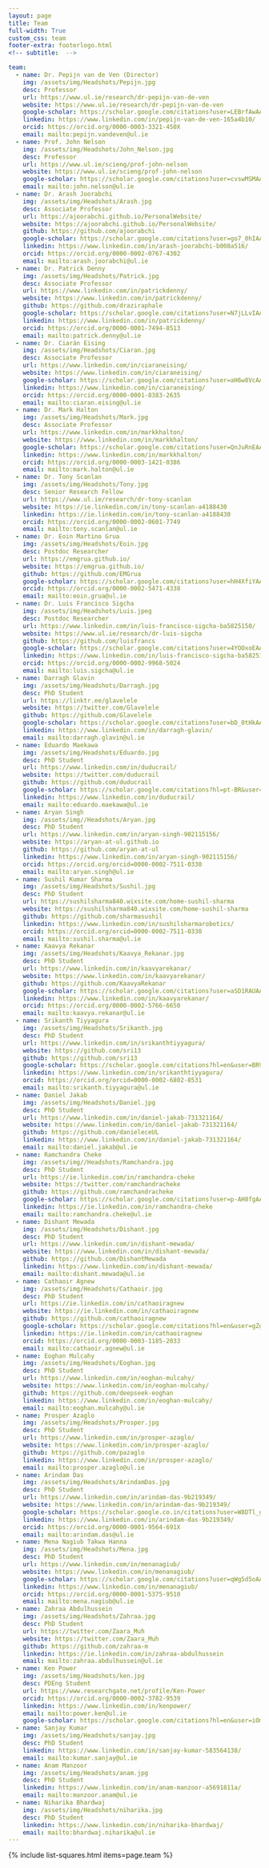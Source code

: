 ```yaml
---
layout: page
title: Team
full-width: True
custom_css: team
footer-extra: footerlogo.html
<!-- subtitle:  -->

team:
  - name: Dr. Pepijn van de Ven (Director)
    img: /assets/img/Headshots/Pepijn.jpg
    desc: Professor
    url: https://www.ul.ie/research/dr-pepijn-van-de-ven
    website: https://www.ul.ie/research/dr-pepijn-van-de-ven
    google-scholar: https://scholar.google.com/citations?user=LEBrfAwAAAAJ
    linkedin: https://www.linkedin.com/in/pepijn-van-de-ven-165a4b10/
    orcid: https://orcid.org/0000-0003-3321-450X
    email: mailto:pepijn.vandeven@ul.ie
  - name: Prof. John Nelson
    img: /assets/img/Headshots/John_Nelson.jpg
    desc: Professor
    url: https://www.ul.ie/scieng/prof-john-nelson
    website: https://www.ul.ie/scieng/prof-john-nelson
    google-scholar: https://scholar.google.com/citations?user=cvswMSMAAAAJ&hl=en
    email: mailto:john.nelson@ul.ie 
  - name: Dr. Arash Joorabchi
    img: /assets/img/Headshots/Arash.jpg
    desc: Associate Professor
    url: https://ajoorabchi.github.io/PersonalWebsite/
    website: https://ajoorabchi.github.io/PersonalWebsite/
    github: https://github.com/ajoorabchi
    google-scholar: https://scholar.google.com/citations?user=go7_0hIAAAAJ&hl=en
    linkedin: https://www.linkedin.com/in/arash-joorabchi-b008a516/
    orcid: https://orcid.org/0000-0002-0767-4302
    email: mailto:arash.joorabchi@ul.ie  
  - name: Dr. Patrick Denny
    img: /assets/img/Headshots/Patrick.jpg
    desc: Associate Professor
    url: https://www.linkedin.com/in/patrickdenny/
    website: https://www.linkedin.com/in/patrickdenny/
    github: https://github.com/draziraphale
    google-scholar: https://scholar.google.com/citations?user=N7jLLvIAAAAJ&hl=en
    linkedin: https://www.linkedin.com/in/patrickdenny/
    orcid: https://orcid.org/0000-0001-7494-8513
    email: mailto:patrick.denny@ul.ie
  - name: Dr. Ciarán Eising
    img: /assets/img/Headshots/Ciaran.jpg
    desc: Associate Professor
    url: https://www.linkedin.com/in/ciaraneising/
    website: https://www.linkedin.com/in/ciaraneising/
    google-scholar: https://scholar.google.com/citations?user=aH6w8VcAAAAJ&hl=en
    linkedin: https://www.linkedin.com/in/ciaraneising/
    orcid: https://orcid.org/0000-0001-8383-2635
    email: mailto:ciaran.eising@ul.ie
  - name: Dr. Mark Halton
    img: /assets/img/Headshots/Mark.jpg
    desc: Associate Professor
    url: https://www.linkedin.com/in/markkhalton/
    website: https://www.linkedin.com/in/markkhalton/
    google-scholar: https://scholar.google.com/citations?user=QnJuRnEAAAAJ&hl=en
    linkedin: https://www.linkedin.com/in/markkhalton/
    orcid: https://orcid.org/0000-0003-1421-0386
    email: mailto:mark.halton@ul.ie
  - name: Dr. Tony Scanlan
    img: /assets/img/Headshots/Tony.jpg
    desc: Senior Research Fellow
    url: https://www.ul.ie/research/dr-tony-scanlan
    website: https://ie.linkedin.com/in/tony-scanlan-a4188430
    linkedin: https://ie.linkedin.com/in/tony-scanlan-a4188430
    orcid: https://orcid.org/0000-0002-0601-7749
    email: mailto:tony.scanlan@ul.ie
  - name: Dr. Eoin Martino Grua
    img: /assets/img/Headshots/Eoin.jpg
    desc: Postdoc Researcher
    url: https://emgrua.github.io/
    website: https://emgrua.github.io/
    github: https://github.com/EMGrua
    google-scholar: https://scholar.google.com/citations?user=hH4XfiYAAAAJ&hl=en
    orcid: https://orcid.org/0000-0002-5471-4338
    email: mailto:eoin.grua@ul.ie
  - name: Dr. Luis Francisco Sigcha
    img: /assets/img/Headshots/Luis.jpeg
    desc: Postdoc Researcher
    url: https://www.linkedin.com/in/luis-francisco-sigcha-ba5825150/
    website: https://www.ul.ie/research/dr-luis-sigcha
    github: https://github.com/luisfrancs
    google-scholar: https://scholar.google.com/citations?user=4YOOxoEAAAAJ&hl=es
    linkedin: https://www.linkedin.com/in/luis-francisco-sigcha-ba5825150/
    orcid: https://orcid.org/0000-0002-9968-5024
    email: mailto:luis.sigcha@ul.ie
  - name: Darragh Glavin
    img: /assets/img/Headshots/Darragh.jpg
    desc: PhD Student
    url: https://linktr.ee/glavelele
    website: https://twitter.com/Glavelele
    github: https://github.com/Glavelele
    google-scholar: https://scholar.google.com/citations?user=bD_0tHkAAAAJ&hl=en
    linkedin: https://www.linkedin.com/in/darragh-glavin/
    email: mailto:darragh.glavin@ul.ie
  - name: Eduardo Maekawa
    img: /assets/img/Headshots/Eduardo.jpg
    desc: PhD Student
    url: https://www.linkedin.com/in/duducrail/
    website: https://twitter.com/duducrail
    github: https://github.com/duducrail
    google-scholar: https://scholar.google.com/citations?hl=pt-BR&user=wQJU0vkAAAAJ
    linkedin: https://www.linkedin.com/in/duducrail/
    email: mailto:eduardo.maekawa@ul.ie
  - name: Aryan Singh
    img: /assets/img//Headshots/Aryan.jpg
    desc: PhD Student
    url: https://www.linkedin.com/in/aryan-singh-902115156/
    website: https://aryan-at-ul.github.io
    github: https://github.com/aryan-at-ul
    linkedin: https://www.linkedin.com/in/aryan-singh-902115156/
    orcid: https://orcid.org/orcid=0000-0002-7511-0330
    email: mailto:aryan.singh@ul.ie
  - name: Sushil Kumar Sharma 
    img: /assets/img/Headshots/Sushil.jpg
    desc: PhD Student
    url: https://sushilsharma840.wixsite.com/home-sushil-sharma
    website: https://sushilsharma840.wixsite.com/home-sushil-sharma
    github: https://github.com/sharmasushil
    linkedin: https://www.linkedin.com/in/sushilsharmarobotics/
    orcid: https://orcid.org/orcid=0000-0002-7511-0330
    email: mailto:sushil.sharma@ul.ie
  - name: Kaavya Rekanar 
    img: /assets/img/Headshots/Kaavya_Rekanar.jpg
    desc: PhD Student
    url: https://www.linkedin.com/in/kaavyarekanar/
    website: https://www.linkedin.com/in/kaavyarekanar/
    github: https://github.com/KaavyaRekanar
    google-scholar: https://scholar.google.com/citations?user=aSD1RAUAAAAJ&hl=en
    linkedin: https://www.linkedin.com/in/kaavyarekanar/
    orcid: https://orcid.org/0000-0002-5766-6650
    email: mailto:kaavya.rekanar@ul.ie
  - name: Srikanth Tiyyagura 
    img: /assets/img/Headshots/Srikanth.jpg
    desc: PhD Student
    url: https://www.linkedin.com/in/srikanthtiyyagura/
    website: https://github.com/sri13
    github: https://github.com/sri13
    google-scholar: https://scholar.google.com/citations?hl=en&user=BR9ptiwAAAAJ
    linkedin: https://www.linkedin.com/in/srikanthtiyyagura/
    orcid: https://orcid.org/orcid=0000-0002-6802-8531
    email: mailto:srikanth.tiyyagura@ul.ie
  - name: Daniel Jakab
    img: /assets/img/Headshots/Daniel.jpg
    desc: PhD Student
    url: https://www.linkedin.com/in/daniel-jakab-731321164/
    website: https://www.linkedin.com/in/daniel-jakab-731321164/
    github: https://github.com/danieleceUL
    linkedin: https://www.linkedin.com/in/daniel-jakab-731321164/
    email: mailto:daniel.jakab@ul.ie
  - name: Ramchandra Cheke
    img: /assets/img//Headshots/Ramchandra.jpg
    desc: PhD Student
    url: https://ie.linkedin.com/in/ramchandra-cheke
    website: https://twitter.com/ramchandracheke
    github: https://github.com/ramchandracheke
    google-scholar: https://scholar.google.com/citations?user=p-AH8fgAAAAJ&hl=en&oi=sra
    linkedin: https://ie.linkedin.com/in/ramchandra-cheke
    email: mailto:ramchandra.cheke@ul.ie
  - name: Dishant Mewada
    img: /assets/img/Headshots/Dishant.jpg
    desc: PhD Student
    url: https://www.linkedin.com/in/dishant-mewada/
    website: https://www.linkedin.com/in/dishant-mewada/
    github: https://github.com/DishantMewada
    linkedin: https://www.linkedin.com/in/dishant-mewada/
    email: mailto:dishant.mewada@ul.ie
  - name: Cathaoir Agnew
    img: /assets/img/Headshots/Cathaoir.jpg
    desc: PhD Student
    url: https://ie.linkedin.com/in/cathaoiragnew
    website: https://ie.linkedin.com/in/cathaoiragnew
    github: https://github.com/cathaoiragnew
    google-scholar: https://scholar.google.com/citations?hl=en&user=gZgIYMoAAAAJ
    linkedin: https://ie.linkedin.com/in/cathaoiragnew
    orcid: https://orcid.org/0000-0003-1185-2033
    email: mailto:cathaoir.agnew@ul.ie
  - name: Eoghan Mulcahy
    img: /assets/img/Headshots/Eoghan.jpg
    desc: PhD Student
    url: https://www.linkedin.com/in/eoghan-mulcahy/
    website: https://www.linkedin.com/in/eoghan-mulcahy/
    github: https://github.com/deepseek-eoghan
    linkedin: https://www.linkedin.com/in/eoghan-mulcahy/
    email: mailto:eoghan.mulcahy@ul.ie
  - name: Prosper Azaglo
    img: /assets/img/Headshots/Prosper.jpg
    desc: PhD Student
    url: https://www.linkedin.com/in/prosper-azaglo/
    website: https://www.linkedin.com/in/prosper-azaglo/
    github: https://github.com/pazaglo
    linkedin: https://www.linkedin.com/in/prosper-azaglo/
    email: mailto:prosper.azaglo@ul.ie
  - name: Arindam Das
    img: /assets/img/Headshots/ArindamDas.jpg
    desc: PhD Student
    url: https://www.linkedin.com/in/arindam-das-9b219349/
    website: https://www.linkedin.com/in/arindam-das-9b219349/
    google-scholar: https://scholar.google.co.in/citations?user=W8DTl_gAAAAJ&hl=en
    linkedin: https://www.linkedin.com/in/arindam-das-9b219349/
    orcid: https://orcid.org/0000-0001-9564-691X
    email: mailto:arindam.das@ul.ie
  - name: Mena Nagiub Takwa Hanna
    img: /assets/img/Headshots/Mena.jpg
    desc: PhD Student
    url: https://www.linkedin.com/in/menanagiub/
    website: https://www.linkedin.com/in/menanagiub/
    google-scholar: https://scholar.google.com/citations?user=qWg5d5oAAAAJ&hl=en&oi=ao
    linkedin: https://www.linkedin.com/in/menanagiub/
    orcid: https://orcid.org/0000-0001-5375-9510
    email: mailto:mena.nagiub@ul.ie
  - name: Zahraa Abdulhussein
    img: /assets/img/Headshots/Zahraa.jpg
    desc: PhD Student
    url: https://twitter.com/Zaara_Muh
    website: https://twitter.com/Zaara_Muh
    github: https://github.com/zahraa-m
    linkedin: https://ie.linkedin.com/in/zahraa-abdulhussein
    email: mailto:zahraa.abdulhussein@ul.ie
  - name: Ken Power
    img: /assets/img/Headshots/ken.jpg
    desc: PDEng Student
    url: https://www.researchgate.net/profile/Ken-Power
    orcid: https://orcid.org/0000-0002-3782-9539
    linkedin: https://www.linkedin.com/in/kenpower/
    email: mailto:power.ken@ul.ie
    google-scholar: https://scholar.google.com/citations?hl=en&user=iOmkQ8gAAAAJ&view_op=list_works&sortby=pubdate
  - name: Sanjay Kumar
    img: /assets/img/Headshots/sanjay.jpg
    desc: PhD Student
    linkedin: https://www.linkedin.com/in/sanjay-kumar-583564138/
    email: mailto:kumar.sanjay@ul.ie
  - name: Anam Manzoor
    img: /assets/img/Headshots/anam.jpg
    desc: PhD Student
    linkedin: https://www.linkedin.com/in/anam-manzoor-a5691811a/
    email: mailto:manzoor.anam@ul.ie
  - name: Niharika Bhardwaj
    img: /assets/img/Headshots/niharika.jpg
    desc: PhD Student
    linkedin: https://www.linkedin.com/in/niharika-bhardwaj/
    email: mailto:bhardwaj.niharika@ul.ie
---
```

{% include list-squares.html items=page.team %}


<!-- 
### Associated Members
- [Person 1](https://en.wikipedia.org/wiki/Bruce_Springsteen)
- [Person 2](https://en.wikipedia.org/wiki/Bruce_Springsteen)

### Scientific Collaborators
- [Person 1](https://en.wikipedia.org/wiki/Bruce_Springsteen)
- [Person 2](https://en.wikipedia.org/wiki/Bruce_Springsteen)
  
### Former Members
- [Person 1](https://en.wikipedia.org/wiki/Bruce_Springsteen)
- [Person 2](https://en.wikipedia.org/wiki/Bruce_Springsteen) -->


